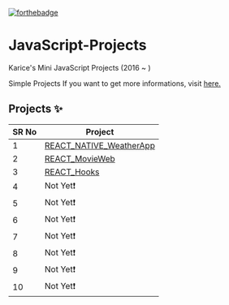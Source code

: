 <!-- ALL-CONTRIBUTORS-BADGE:START - Do not remove or modify this section -->

[![forthebadge](https://forthebadge.com/images/badges/made-with-javascript.svg)](https://forthebadge.com)

# JavaScript-Projects

Karice's Mini JavaScript Projects (2016 ~ ) 

Simple Projects If you want to get more informations, visit [here.](https://karice.tistory.com/)


## Projects ✨

SR No   | Project 
--- | --- 
1 | [REACT_NATIVE_WeatherApp](https://github.com/kl529/JavaScript_Projects/tree/main/01.%20REACT_NATIVE_WeatherApp) 
2 | [REACT_MovieWeb](https://github.com/kl529/JavaScript_Projects/tree/main/02.%20REACT_MovieWeb)
3 | [REACT_Hooks](https://github.com/kl529/JavaScript_Projects/tree/main/03.%20REACT_Hooks) 
4 | Not Yet❗
5 | Not Yet❗
6 | Not Yet❗
7 | Not Yet❗
8 | Not Yet❗
9 | Not Yet❗
10 | Not Yet❗
